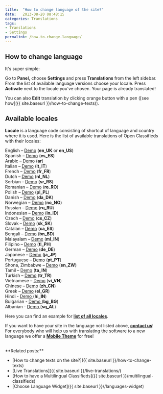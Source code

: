 ```yaml
---
title:  "How to change language of the site?"
date:   2013-08-20 08:48:15
categories: Translations
tags: 
- Translations
- Settings
permalink: /how-to-change-language/
---
```

## How to change language

It's super simple: 

Go to **Panel,** choose **Settings** and press **Translations** from the left sidebar. From the list of available language versions choose your locale. Press **Activate** next to the locale you've chosen. Your page is already translated!

You can also **Edit** translation by clicking orange button with a pen ([see how]({{ site.baseurl }}/how-to-change-texts)). 

## Available locales

**Locale** is a language code consisting of shortcut of language and country where it is used. Here is the list of available translations of Open Classifieds with their locales: 

English – [Demo](http://demo2.open-classifieds.com/?language=en_EN) (**en_UK** or **en_US**) <br>
Spanish – [Demo](http://demo2.open-classifieds.com/?language=es_ES) (**es_ES**) <br>
Arabic – [Demo](http://demo2.open-classifieds.com/?language=ar) (**ar**) <br>
Italian – [Demo](http://demo2.open-classifieds.com/?language=it_IT) (**it_IT**) <br>
French – [Demo](http://demo2.open-classifieds.com/?language=fr_FR) (**fr_FR**) <br>
Dutch – [Demo](http://demo2.open-classifieds.com/?language=nl_NL) (**nl_NL**) <br>
Serbian – [Demo](http://demo2.open-classifieds.com/?language=sr_RS) (**sr_RS**) <br>
Romanian – [Demo](http://demo2.open-classifieds.com/?language=ro_RO) (**ro_RO**) <br>
Polish – [Demo](http://demo2.open-classifieds.com/?language=pl_PL) (**pl_PL**) <br>
Danish – [Demo](http://demo2.open-classifieds.com/?language=da_DK) (**da_DK**) <br>
Norwegian – [Demo](http://demo2.open-classifieds.com/?language=no_NO) (**no_NO**) <br>
Russian – [Demo](http://demo2.open-classifieds.com/?language=ru_RU) (**ru_RU**) <br>
Indonesian – [Demo](http://demo2.open-classifieds.com/?language=in_ID) (**in_ID**) <br>
Czech – [Demo](http://demo2.open-classifieds.com/?language=cs_CZ) (**cs_CZ**) <br>
Slovak – [Demo](http://demo2.open-classifieds.com/?language=sk_SK) (**sk_SK**) <br>
Catalan – [Demo](http://demo2.open-classifieds.com/?language=ca_ES) (**ca_ES**) <br>
Bengali – [Demo](http://demo2.open-classifieds.com/?language=bn_BD) (**bn_BD**) <br>
Malayalam – [Demo](http://demo2.open-classifieds.com/?language=ml_IN) (**ml_IN**) <br>
Filipino – [Demo](http://demo2.open-classifieds.com/?language=tl_PH) (**tl_PH**) <br>
German – [Demo](http://demo2.open-classifieds.com/?language=de_DE) (**de_DE**) <br>
Japanese – [Demo](http://demo2.open-classifieds.com/?language=ja_JP) (**ja_JP**) <br>
Portuguese – [Demo](http://demo2.open-classifieds.com/?language=pt_PT) (**pt_PT**) <br>
Shona, Zimbabwe – [Demo](http://demo2.open-classifieds.com/?language=sn_ZW) (**sn_ZW**) <br>
Tamil – [Demo](http://demo2.open-classifieds.com/?language=ta_IN) (**ta_IN**) <br>
Turkish – [Demo](http://demo2.open-classifieds.com/?language=tr_TR) (**tr_TR**) <br>
Vietnamese – [Demo](http://demo2.open-classifieds.com/?language=vi_VN) (**vi_VN**) <br>
Chinese – [Demo](http://demo2.open-classifieds.com/?language=zh_CN) (**zh_CN**) <br>
Greek – [Demo](http://demo2.open-classifieds.com/?language=el_GR) (**el_GR**) <br>
Hindi - [Demo ](http://demo2.open-classifieds.com/?language=hi_IN)(**hi_IN**) <br>
Bulgarian - [Demo ](http://demo2.open-classifieds.com/?language=bg_BG)(**bg_BG**) <br>
Albanian - [Demo ](http://demo2.open-classifieds.com/?language=sq_AL)(**sq_AL**) <br>

Here you can find an example for **[list of all locales](http://www.roseindia.net/tutorials/I18N/locales-list.shtml)**. 

If you want to have your site in the language not listed above, **[contact us](http://open-classifieds.com/contact/)**! For everybody who will help us with translating the software to a new language we offer a **[Mobile Theme](http://open-classifieds.com/market/mobile/)** for free!

<br>
**Related posts:**

  * [How to change texts on the site?]({{ site.baseurl }}/how-to-change-texts)
  * [Live Translations]({{ site.baseurl }}/live-translations/)
  * [How to have a Multilingual Classifieds]({{ site.baseurl }}/multilingual-classifieds)
  * [Choose Language Widget]({{ site.baseurl }}//languages-widget)
